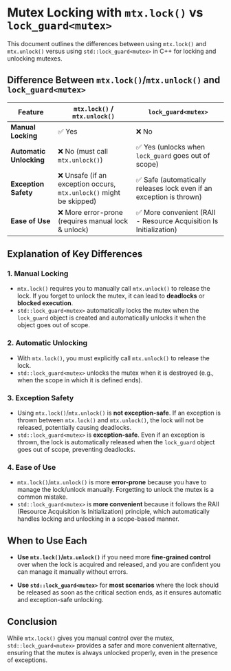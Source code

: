 # Mutex Locking with `mtx.lock()` vs `lock_guard<mutex>`

This document outlines the differences between using `mtx.lock()` and `mtx.unlock()` versus using `std::lock_guard<mutex>` in C++ for locking and unlocking mutexes.

## Difference Between `mtx.lock()`/`mtx.unlock()` and `lock_guard<mutex>`

| Feature                | `mtx.lock()` / `mtx.unlock()` | `lock_guard<mutex>`            |
|------------------------|------------------------------|--------------------------------|
| **Manual Locking**      | ✅ Yes                       | ❌ No                         |
| **Automatic Unlocking** | ❌ No (must call `mtx.unlock()`) | ✅ Yes (unlocks when `lock_guard` goes out of scope) |
| **Exception Safety**    | ❌ Unsafe (if an exception occurs, `mtx.unlock()` might be skipped) | ✅ Safe (automatically releases lock even if an exception is thrown) |
| **Ease of Use**         | ❌ More error-prone (requires manual lock & unlock) | ✅ More convenient (RAII - Resource Acquisition Is Initialization) |

## Explanation of Key Differences

### 1. **Manual Locking**
   - `mtx.lock()` requires you to manually call `mtx.unlock()` to release the lock. If you forget to unlock the mutex, it can lead to **deadlocks** or **blocked execution**.
   - `std::lock_guard<mutex>` automatically locks the mutex when the `lock_guard` object is created and automatically unlocks it when the object goes out of scope.

### 2. **Automatic Unlocking**
   - With `mtx.lock()`, you must explicitly call `mtx.unlock()` to release the lock.
   - `std::lock_guard<mutex>` unlocks the mutex when it is destroyed (e.g., when the scope in which it is defined ends).

### 3. **Exception Safety**
   - Using `mtx.lock()`/`mtx.unlock()` is **not exception-safe**. If an exception is thrown between `mtx.lock()` and `mtx.unlock()`, the lock will not be released, potentially causing deadlocks.
   - `std::lock_guard<mutex>` is **exception-safe**. Even if an exception is thrown, the lock is automatically released when the `lock_guard` object goes out of scope, preventing deadlocks.

### 4. **Ease of Use**
   - `mtx.lock()`/`mtx.unlock()` is more **error-prone** because you have to manage the lock/unlock manually. Forgetting to unlock the mutex is a common mistake.
   - `std::lock_guard<mutex>` is **more convenient** because it follows the RAII (Resource Acquisition Is Initialization) principle, which automatically handles locking and unlocking in a scope-based manner.

## When to Use Each

- **Use `mtx.lock()`/`mtx.unlock()`** if you need more **fine-grained control** over when the lock is acquired and released, and you are confident you can manage it manually without errors.
  
- **Use `std::lock_guard<mutex>`** for **most scenarios** where the lock should be released as soon as the critical section ends, as it ensures automatic and exception-safe unlocking.

## Conclusion

While `mtx.lock()` gives you manual control over the mutex, `std::lock_guard<mutex>` provides a safer and more convenient alternative, ensuring that the mutex is always unlocked properly, even in the presence of exceptions.
